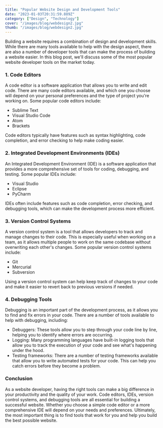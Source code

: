 ```yaml
---
title: "Popular Website Design and Development Tools"
date: "2023-01-03T20:31:59.889Z"
category: ["Design", "Technology"]
cover: "/images/blog/webdesign2.jpg"
thumb: "/images/blog/webdesign2.jpg"
---
```


Building a website requires a combination of design and development skills. While there are many tools available to help with the design aspect, there are also a number of developer tools that can make the process of building a website easier. In this blog post, we'll discuss some of the most popular website developer tools on the market today.

### 1. Code Editors

A code editor is a software application that allows you to write and edit code. There are many code editors available, and which one you choose will depend on your personal preferences and the type of project you're working on. Some popular code editors include:

- Sublime Text
- Visual Studio Code
- Atom
- Brackets

Code editors typically have features such as syntax highlighting, code completion, and error checking to help make coding easier.

### 2. Integrated Development Environments (IDEs)

An Integrated Development Environment (IDE) is a software application that provides a more comprehensive set of tools for coding, debugging, and testing. Some popular IDEs include:

- Visual Studio
- Eclipse
- PyCharm

IDEs often include features such as code completion, error checking, and debugging tools, which can make the development process more efficient.

### 3. Version Control Systems

A version control system is a tool that allows developers to track and manage changes to their code. This is especially useful when working on a team, as it allows multiple people to work on the same codebase without overwriting each other's changes. Some popular version control systems include:

- Git
- Mercurial
- Subversion

Using a version control system can help keep track of changes to your code and make it easier to revert back to previous versions if needed.

### 4. Debugging Tools

Debugging is an important part of the development process, as it allows you to find and fix errors in your code. There are a number of tools available to help with debugging, including:

- Debuggers: These tools allow you to step through your code line by line, helping you to identify where errors are occurring.
- Logging: Many programming languages have built-in logging tools that allow you to track the execution of your code and see what's happening under the hood.
- Testing frameworks: There are a number of testing frameworks available that allow you to write automated tests for your code. This can help you catch errors before they become a problem.

### Conclusion

As a website developer, having the right tools can make a big difference in your productivity and the quality of your work. Code editors, IDEs, version control systems, and debugging tools are all essential for building a successful website. Whether you choose a simple code editor or a more comprehensive IDE will depend on your needs and preferences. Ultimately, the most important thing is to find tools that work for you and help you build the best possible website.

